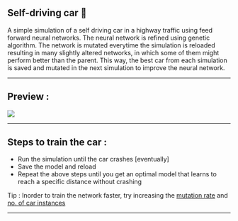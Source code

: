 ## Self-driving car :car:

A simple simulation of a self driving car in a highway traffic using feed forward neural networks. The neural network is refined using genetic algorithm. The network is mutated everytime the simulation is reloaded resulting in many slightly altered networks, in which some of them might perform better than the parent. This way, the best car from each simulation is saved and mutated in the next simulation to improve the neural network.

---

## Preview :

<img src=".\preview.png" margin="20px"></img>

---

## Steps to train the car :

 - Run the simulation until the car crashes [eventually]
 - Save the model and reload
 - Repeat the above steps until you get an optimal model that learns to reach a specific distance without crashing

Tip : Inorder to train the network faster, try increasing the <a href="https://github.com/NKTP-718/self-driving-car/blob/master/main.py#L53">mutation rate</a> and <a href="https://github.com/NKTP-718/self-driving-car/blob/master/main.py#L54">no. of car instances</a>

---
